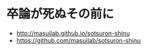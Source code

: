 # 卒論が死ぬその前に

- http://masuilab.github.io/sotsuron-shinu
- https://github.com/masuilab/sotsuron-shinu
